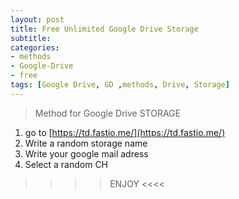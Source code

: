 ```yaml
---
layout: post
title: Free Unlimited Google Drive Storage
subtitle: 
categories:
- methods
- Google-Drive
- free
tags: [Google Drive, GD ,methods, Drive, Storage]
---
```

> Method for Google Drive STORAGE 

1. go to [https://td.fastio.me/](https://td.fastio.me/) <br>
2. Write a random storage name <br>
3. Write your google mail adress <br>
4. Select a random CH<br>

>>>> ENJOY <<<<
